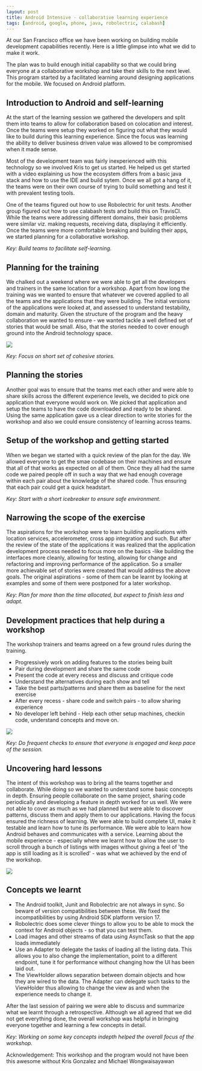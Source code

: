 ```yaml
---
layout: post
title: Android Intensive - collaborative learning experience
tags: [android, google, phone, java, robolectric, calabash]
---
```

At our San Francisco office we have been working on building mobile development capabilities recently. Here is a little glimpse into what we did to make it work. 

The plan was to build enough initial capability so that we could bring everyone at a collaborative workshop and take their skills to the next level. This program started by a facilitated learning around designing applications for the mobile. We focused on Android platform. 

## Introduction to Android and self-learning

At the start of the learning session we gathered the developers and split them into teams to allow for collaboration based on colocation and interest. Once the teams were setup they worked on figuring out what they would like to build during this learning experience. Since the focus was learning the ability to deliver business driven value was allowed to be compromised when it made sense.

Most of the development team was fairly inexperienced with this technology so we involved Kris to get us started. He helped us get started with a video explaining us how the ecosystem differs from a basic java stack and how to use the IDE and build sytem. Once we all got a hang of it, the teams were on their own course of trying to build something and test it with prevalent testing tools.

One of the teams figured out how to use Robolectric for unit tests. Another group figured out how to use calabash tests and build this on TravisCI. While the teams were addressing different domains, their basic problems were similar viz. making requests, receiving data, displaying it efficiently. Once the teams were more comfortable breaking and building their apps, we started planning for a collaborative workshop.

_Key: Build teams to facilitate self-learning._

<!--more-->
## Planning for the training

We chalked out a weekend where we were able to get all the developers and trainers in the same location for a workshop. Apart from how long the training was we wanted to ensure that whatever we covered applied to all the teams and the applications that they were building. The initial versions of the applications were looked at, and assessed to understand testability, domain and maturity. 
Given the structure of the program and the heavy collaboration we wanted to ensure - we wanted tackle a well defined set of stories that would be small. Also, that the stories needed to cover enough ground into the Android technology space.

<img src="{{ root_url }}/images/piggy.jpeg" />

_Key: Focus on short set of cohesive stories._

## Planning the stories

Another goal was to ensure that the teams met each other and were able to share skills across the different experience levels, we decided to pick one application that everyone would work on. We picked that application and setup the teams to have the code downloaded and ready to be shared. Using the same application gave us a clear direction to write stories for the workshop and also we could ensure consistency of learning across teams.

## Setup of the workshop and getting started

When we began we started with a quick review of the plan for the day. We allowed everyone to get the smae codebase on their machines and ensure that all of that works as expected on all of them. Once they all had the same code we paired people off in such a way that we had enough coverage within each pair about the knowledge of the shared code. Thus ensuring that each pair could get a quick headstart.

_Key: Start with a short icebreaker to ensure safe environment._

## Narrowing the scope of the exercise

The aspirations for the workshop were to learn building applications with location services, accelerometer, cross app integration and such. But after the review of the state of the applications it was realized that the application development process needed to focus more on the basics -like building the interfaces more cleanly, allowing for testing, allowing for change and refactoring and improving performance of the application. So a smaller more achievable set of stories were created that would address the above goals. The original aspirations - some of them can be learnt by looking at examples and some of them were postponed for a later workshop.

_Key: Plan for more than the time allocated, but expect to finish less and adapt._

## Development practices that help during a workshop

The workshop trainers and teams agreed on a few ground rules during the training. 

   -   Progressively work on adding features to the stories being built
   -   Pair during development and share the same code
   -   Present the code at every recess and discuss and critique code
   -   Understand the alternatives during each show and tell
   -   Take the best parts/patterns and share them as baseline for the next exercise
   -   After every recess - share code and switch pairs - to allow sharing experience
   -   No developer left behind - Help each other setup machines, checkin code, understand concepts and move on.

<img src="{{ root_url }}/images/android_pairing.jpeg" />

_Key: Do frequent checks to ensure that everyone is engaged and keep pace of the session._

## Uncovering hard lessons

The intent of this workshop was to bring all the teams together and collaborate. While doing so we wanted to understand some basic concepts in depth. Ensuring people collaborate on the same project, sharing code periodically and developing a feature in depth worked for us well. We were not able to cover as much as we had planned but were able to discover patterns, discuss them and apply them to our applications. Having the focus ensured the richness of learning. We were able to build complete UI, make it testable and learn how to tune its performance. We were able to learn how Android behaves and communicates with a service. 
Learning about the mobile experience - especially where we learnt how to allow the user to scroll through a bunch of listings with images without giving a feel of 'the app is still loading as it is scrolled' - was what we achieved by the end of the workshop. 

<img src="{{ root_url }}/images/android_showcase.jpeg" />

## Concepts we learnt


   -   The Android toolkit, Junit and Robolectric are not always in sync. So beware of version compatibilities between these. We fixed the incompatibilities by using Android SDK platform version 17.
   -   Robolectric does some clever things to allow you to be able to mock the context for Android objects - so that you can test them.
   -   Load images and other streams of data using AsyncTask so that the app loads immediately
   -   Use an Adapter to delegate the tasks of loading all the listing data. This allows you to also change the implementation, point to a different endpoint, tune it for performance without changing how the UI has been laid out.
   -   The ViewHolder allows separation between domain objects and how they are wired to the data. The Adapter can delegate such tasks to the ViewHolder thus allowing to change the view as and when the experience needs to change it.


After the last session of pairing we were able to discuss and summarize what we learnt through a retrospective. Although we all agreed that we did not get everything done, the overall workshop was helpful in bringing everyone together and learning a few concepts in detail.

_Key: Working on some key concepts indepth helped the overall focus of the workshop._

Acknowledgement: This workshop and the program would not have been this awesome without Kris Gonzalez and Michael Wongwaisayawan
